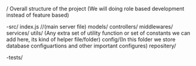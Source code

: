 / Overall structure of the project
(We will doing role based development instead of feature  based)

  -src/
      index.js //(main server file)
      models/
      controllers/
      middlewares/
      services/
      utils/  (Any extra set of utility function or set of constants we can add here, its kind of helper file/folder)
      config/(In this folder we store database configuartions and other important configures)
      repositery/


   -tests/